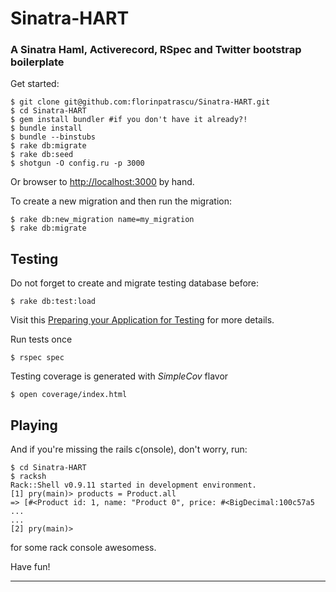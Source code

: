 # Sinatra-HART
### A Sinatra Haml, Activerecord, RSpec and Twitter bootstrap boilerplate

Get started:

    $ git clone git@github.com:florinpatrascu/Sinatra-HART.git
    $ cd Sinatra-HART
    $ gem install bundler #if you don't have it already?!
    $ bundle install
    $ bundle --binstubs
    $ rake db:migrate
    $ rake db:seed
    $ shotgun -O config.ru -p 3000

Or browser to <http://localhost:3000> by hand.

To create a new migration and then run the migration:

    $ rake db:new_migration name=my_migration
    $ rake db:migrate

## Testing
Do not forget to create and migrate testing database before:

    $ rake db:test:load
Visit this [Preparing your Application for Testing][1] for more details.
  
Run tests once
  
    $ rspec spec
  
Testing coverage is generated with _SimpleCov_ flavor
    
    $ open coverage/index.html

## Playing  
And if you're missing the rails c(onsole), don't worry, run: 

    $ cd Sinatra-HART
    $ racksh
    Rack::Shell v0.9.11 started in development environment.
    [1] pry(main)> products = Product.all
    => [#<Product id: 1, name: "Product 0", price: #<BigDecimal:100c57a5 ...
    ...
    [2] pry(main)> 
  

for some rack console awesomess.

Have fun!


____
[1]: http://guides.rubyonrails.org/testing.html#preparing-your-application-for-testing
